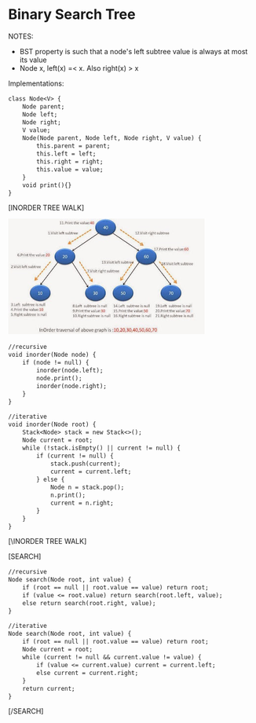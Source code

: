 Binary Search Tree
==========

NOTES:
- BST property is such that a node's left subtree value is always at most its value
- Node x, left(x) =< x. Also right(x) > x

Implementations:



```
class Node<V> {
    Node parent;
    Node left;
    Node right;
    V value;
    Node(Node parent, Node left, Node right, V value) {
        this.parent = parent;
        this.left = left;
        this.right = right;
        this.value = value;
    }
    void print(){}
}
```

[INORDER TREE WALK]

![alt text](assets/InOrderTraversalBinaryTree.jpg "Inorder traversal")
```
//recursive
void inorder(Node node) {
    if (node != null) {
        inorder(node.left);
        node.print();
        inorder(node.right);
    }
}
```

```
//iterative
void inorder(Node root) {
    Stack<Node> stack = new Stack<>();
    Node current = root;
    while (!stack.isEmpty() || current != null) {
        if (current != null) {
            stack.push(current);
            current = current.left;
        } else {
            Node n = stack.pop();
            n.print();
            current = n.right;
        }   
    }
}
```
[\INORDER TREE WALK]

[SEARCH]
```
//recursive
Node search(Node root, int value) {
    if (root == null || root.value == value) return root;
    if (value <= root.value) return search(root.left, value);
    else return search(root.right, value);
}
```

```
//iterative
Node search(Node root, int value) {
    if (root == null || root.value == value) return root;
    Node current = root;
    while (current != null && current.value != value) {
        if (value <= current.value) current = current.left;
        else current = current.right;
    }
    return current;
}
```

[/SEARCH]


